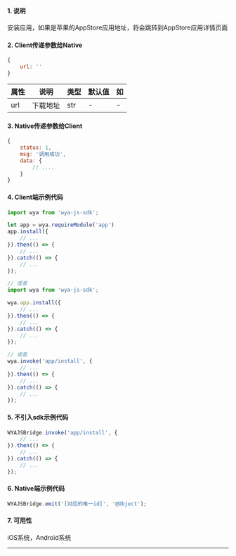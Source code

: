 #### 1. 说明

安装应用，如果是苹果的AppStore应用地址，将会跳转到AppStore应用详情页面

#### 2. Client传递参数给Native

```javascript
{
	url: ''
}
```

属性 | 说明 | 类型 | 默认值 | 如
---|---|---|---|---
url | 下载地址 | str | - | -

#### 3. Native传递参数给Client

```javascript
{
	status: 1,
	msg: '调用成功',
	data: {
		// ....
	}
}
```

#### 4. Client端示例代码

```javascript
import wya from 'wya-js-sdk';

let app = wya.requireModule('app')
app.install({
	// ...
}).then(() => {
	// ...
}).catch(() => {
	// ...
});

// 或者
import wya from 'wya-js-sdk';

wya.app.install({
	// ...
}).then(() => {
	// ...
}).catch(() => {
	// ...
});

// 或者
wya.invoke('app/install', {
	// ...
}).then(() => {
	// ...
}).catch(() => {
	// ...
});
```

#### 5. 不引入sdk示例代码

```javascript
WYAJSBridge.invoke('app/install', {
	// ...
}).then(() => {
	// ...
}).catch(() => {
	// ...
});
```

#### 6. Native端示例代码

```javascript
WYAJSBridge.emit('[对应的唯一id]', '@Object');
```

#### 7. 可用性

iOS系统，Android系统

---------

